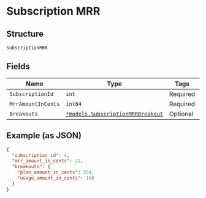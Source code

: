 
# Subscription MRR

## Structure

`SubscriptionMRR`

## Fields

| Name | Type | Tags | Description |
|  --- | --- | --- | --- |
| `SubscriptionId` | `int` | Required | - |
| `MrrAmountInCents` | `int64` | Required | - |
| `Breakouts` | [`*models.SubscriptionMRRBreakout`](subscription-mrr-breakout.md) | Optional | - |

## Example (as JSON)

```json
{
  "subscription_id": 4,
  "mrr_amount_in_cents": 22,
  "breakouts": {
    "plan_amount_in_cents": 254,
    "usage_amount_in_cents": 106
  }
}
```

